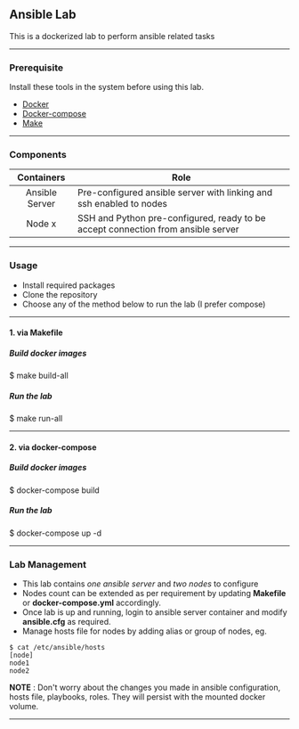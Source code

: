 ## Ansible Lab

This is a dockerized lab to perform ansible related tasks
___

### Prerequisite

Install these tools in the system before using this lab.
* [Docker](https://docs.docker.com/install/)
* [Docker-compose](https://docs.docker.com/compose/install/)
* [Make](https://www.garron.me/en/go2linux/gnu-gcc-development-tools-linux-fedora-arch-debian.html)
___

### Components

| **Containers** | **Role** |
| :---: | --- |
| Ansible Server | Pre-configured ansible server with linking and ssh enabled to nodes | 
| Node x | SSH and Python pre-configured, ready to be accept connection from ansible server |
___

### Usage

* Install required packages
* Clone the repository
* Choose any of the method below to run the lab (I prefer compose)
___
#### 1. via Makefile

##### Build docker images
$ make build-all

##### Run the lab
$ make run-all
___
#### 2. via docker-compose

##### Build docker images
$ docker-compose build

##### Run the lab
$ docker-compose up -d
___

### Lab Management

* This lab contains *one ansible server* and *two nodes* to configure
* Nodes count can be extended as per requirement by updating **Makefile** or **docker-compose.yml** accordingly.
* Once lab is up and running, login to ansible server container and modify **ansible.cfg** as required.
* Manage hosts file for nodes by adding alias or group of nodes, eg.
```
$ cat /etc/ansible/hosts
[node]
node1
node2
```

**NOTE** : Don't worry about the changes you made in ansible configuration, hosts file, playbooks, roles. They will persist with the mounted docker volume.
___
